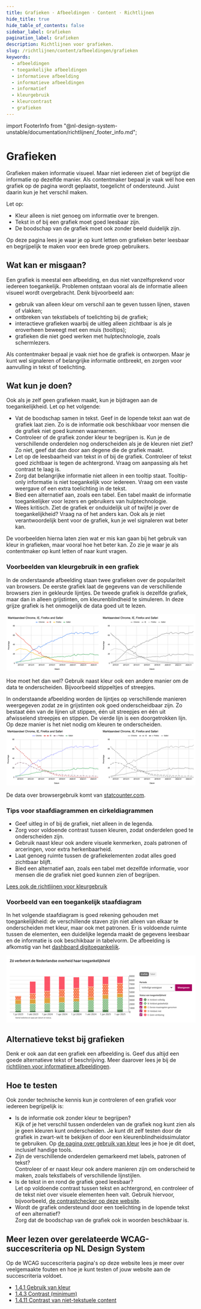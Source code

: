 ```yaml
---
title: Grafieken · Afbeeldingen · Content · Richtlijnen
hide_title: true
hide_table_of_contents: false
sidebar_label: Grafieken
pagination_label: Grafieken
description: Richtlijnen voor grafieken.
slug: /richtlijnen/content/afbeeldingen/grafieken
keywords:
  - afbeeldingen
  - toegankelijke afbeeldingen
  - informatieve afbeelding
  - informatieve afbeeldingen
  - informatief
  - kleurgebruik
  - kleurcontrast
  - grafieken
---
```


<!-- @license CC0-1.0 -->

import FooterInfo from "@nl-design-system-unstable/documentation/richtlijnen/\_footer_info.md";

# Grafieken

Grafieken maken informatie visueel. Maar niet iedereen ziet of begrijpt die informatie op dezelfde manier. Als contentmaker bepaal je vaak wél hoe een grafiek op de pagina wordt geplaatst, toegelicht of ondersteund. Juist daarin kun je het verschil maken.

Let op:

- Kleur alleen is niet genoeg om informatie over te brengen.
- Tekst in of bij een grafiek moet goed leesbaar zijn.
- De boodschap van de grafiek moet ook zonder beeld duidelijk zijn.

Op deze pagina lees je waar je op kunt letten om grafieken beter leesbaar en begrijpelijk te maken voor een brede groep gebruikers.

## Wat kan er misgaan?

Een grafiek is meestal een afbeelding, en dus niet vanzelfsprekend voor iedereen toegankelijk. Problemen ontstaan vooral als de informatie alleen visueel wordt overgebracht. Denk bijvoorbeeld aan:

- gebruik van alleen kleur om verschil aan te geven tussen lijnen, staven of vlakken;
- ontbreken van tekstlabels of toelichting bij de grafiek;
- interactieve grafieken waarbij de uitleg alleen zichtbaar is als je eroverheen beweegt met een muis (tooltips);
- grafieken die niet goed werken met hulptechnologie, zoals schermlezers.

Als contentmaker bepaal je vaak niet hoe de grafiek is ontworpen. Maar je kunt wel signaleren of belangrijke informatie ontbreekt, en zorgen voor aanvulling in tekst of toelichting.

## Wat kun je doen?

Ook als je zelf geen grafieken maakt, kun je bijdragen aan de toegankelijkheid. Let op het volgende:

- Vat de boodschap samen in tekst. Geef in de lopende tekst aan wat de grafiek laat zien. Zo is de informatie ook beschikbaar voor mensen die de grafiek niet goed kunnen waarnemen.
- Controleer of de grafiek zonder kleur te begrijpen is. Kun je de verschillende onderdelen nog onderscheiden als je de kleuren niet ziet? Zo niet, geef dat dan door aan degene die de grafiek maakt.
- Let op de leesbaarheid van tekst in of bij de grafiek. Controleer of tekst goed zichtbaar is tegen de achtergrond. Vraag om aanpassing als het contrast te laag is.
- Zorg dat belangrijke informatie niet alleen in een tooltip staat. Tooltip-only informatie is niet toegankelijk voor iedereen. Vraag om een vaste weergave of een extra toelichting in de tekst.
- Bied een alternatief aan, zoals een tabel. Een tabel maakt de informatie toegankelijker voor lezers en gebruikers van hulptechnologie.
- Wees kritisch. Ziet de grafiek er onduidelijk uit of twijfel je over de toegankelijkheid? Vraag na of het anders kan. Ook als je niet verantwoordelijk bent voor de grafiek, kun je wel signaleren wat beter kan.

De voorbeelden hierna laten zien wat er mis kan gaan bij het gebruik van kleur in grafieken, maar vooral hoe het beter kan. Zo zie je waar je als contentmaker op kunt letten of naar kunt vragen.

### Voorbeelden van kleurgebruik in een grafiek

In de onderstaande afbeelding staan twee grafieken over de populariteit van browsers. De eerste grafiek laat de gegevens van de verschillende browsers zien in gekleurde lijntjes. De tweede grafiek is dezelfde grafiek, maar dan in alleen grijstinten, om kleurenblindheid te simuleren. In deze grijze grafiek is het onmogelijk de data goed uit te lezen.

![Twee verschillende weergaven van een grafiek over de populariteit van verschillende webbrowsers, een met gekleurde lijntjes en daarnaast dezelfde grafiek in grijstinten.](https://raw.githubusercontent.com/nl-design-system/documentatie/assets/wcag-1-4-1-grafiek-fout.png)

Hoe moet het dan wel? Gebruik naast kleur ook een andere manier om de data te onderscheiden. Bijvoorbeeld stippeltjes of streepjes.

In onderstaande afbeelding worden de lijntjes op verschillende manieren weergegeven zodat ze in grijstinten ook goed onderscheidbaar zijn. Zo bestaat één van de lijnen uit stippen, één uit streepjes en één uit afwisselend streepjes en stippen. De vierde lijn is een doorgetrokken lijn. Op deze manier is het niet nodig om kleuren te onderscheiden.
![Twee verschillende weergaven van een grafiek over de populariteit van verschillende webbrowsers, een met gekleurde maar verschillend gestreepte lijntjes en daarnaast dezelfde grafiek in grijstinten.](https://raw.githubusercontent.com/nl-design-system/documentatie/assets/wcag-1-4-1-grafiek-goed.png)

De data over browsergebruik komt van [statcounter.com](https://gs.statcounter.com/browser-market-share#monthly-200901-202412).

### Tips voor staafdiagrammen en cirkeldiagrammen

- Geef uitleg in of bij de grafiek, niet alleen in de legenda.
- Zorg voor voldoende contrast tussen kleuren, zodat onderdelen goed te onderscheiden zijn.
- Gebruik naast kleur ook andere visuele kenmerken, zoals patronen of arceringen, voor extra herkenbaarheid.
- Laat genoeg ruimte tussen de grafiekelementen zodat alles goed zichtbaar blijft.
- Bied een alternatief aan, zoals een tabel met dezelfde informatie, voor mensen die de grafiek niet goed kunnen zien of begrijpen.

[Lees ook de richtlijnen voor kleurgebruik](/richtlijnen/content/tekstopmaak/kleurgebruik/)

### Voorbeeld van een toegankelijk staafdiagram

In het volgende staafdiagram is goed rekening gehouden met toegankelijkheid: de verschillende staven zijn niet alleen van elkaar te onderscheiden met kleur, maar ook met patronen. Er is voldoende ruimte tussen de elementen, een duidelijke legenda maakt de gegevens leesbaar en de informatie is ook beschikbaar in tabelvorm. De afbeelding is afkomstig van het [dashboard digitoegankelijk](https://dashboard.digitoegankelijk.nl/).

![Afbeelding van een staafdiagram op het dashboard van DigiToegankelijk waarin rekening is gehouden met de voorgaande tips](https://raw.githubusercontent.com/nl-design-system/documentatie/assets/richtlijnen-content-afbeeldingen-grafieken-kleurgebruik.png)

## Alternatieve tekst bij grafieken

Denk er ook aan dat een grafiek een afbeelding is. Geef dus altijd een goede alternatieve tekst of beschrijving. Meer daarover lees je bij de [richtlijnen voor informatieve afbeeldingen](/richtlijnen/content/afbeeldingen/informatieve-afbeeldingen).

## Hoe te testen

Ook zonder technische kennis kun je controleren of een grafiek voor iedereen begrijpelijk is:

- Is de informatie ook zonder kleur te begrijpen?  
  Kijk of je het verschil tussen onderdelen van de grafiek nog kunt zien als je geen kleuren kunt onderscheiden. Je kunt dit zelf testen door de grafiek in zwart-wit te bekijken of door een kleurenblindheidssimulator te gebruiken. Op [de pagina over gebruik van kleur](/wcag/1.4.1#hoe-te-testen) lees je hoe je dit doet, inclusief handige tools.
- Zijn de verschillende onderdelen gemarkeerd met labels, patronen of tekst?  
  Controleer of er naast kleur ook andere manieren zijn om onderscheid te maken, zoals tekstlabels of verschillende lijnstijlen.
- Is de tekst in en rond de grafiek goed leesbaar?  
  Let op voldoende contrast tussen tekst en achtergrond, en controleer of de tekst niet over visuele elementen heen valt. Gebruik hiervoor, bijvoorbeeld, [de contrastchecker op deze website](/contrast).
- Wordt de grafiek ondersteund door een toelichting in de lopende tekst of een alternatief?  
  Zorg dat de boodschap van de grafiek ook in woorden beschikbaar is.

## Meer lezen over gerelateerde WCAG-succescriteria op NL Design System

Op de WCAG succescriteria pagina's op deze website lees je meer over veelgemaakte fouten en hoe je kunt testen of jouw website aan de succescriteria voldoet.

- [1.4.1 Gebruik van kleur](/wcag/1.4.1)
- [1.4.3 Contrast (minimum)](/wcag/1.4.3)
- [1.4.11 Contrast van niet-tekstuele content](/wcag/1.4.11)

<FooterInfo />
